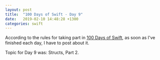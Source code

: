 ```yaml
---
layout: post
title:  "100 Days of Swift - Day 9"
date:   2019-02-10 14:48:28 +1300
categories: swift
---
```

According to the rules for taking part in [100 Days of Swift](https://www.hackingwithswift.com/100), as soon as I've finished each day, I have to post about it.

Topic for Day 9 was: Structs, Part 2.

